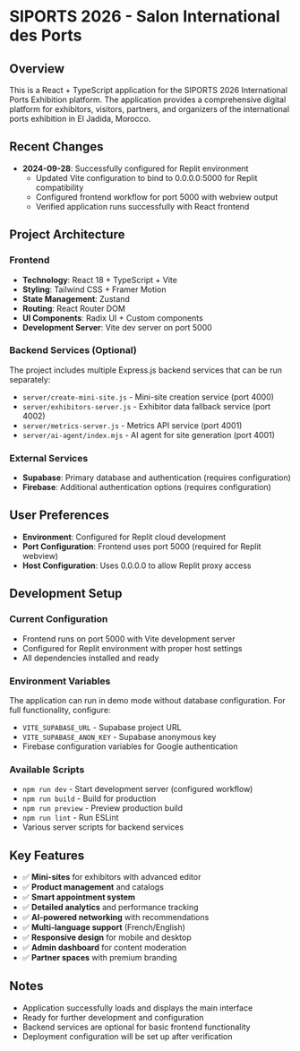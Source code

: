 # SIPORTS 2026 - Salon International des Ports

## Overview
This is a React + TypeScript application for the SIPORTS 2026 International Ports Exhibition platform. The application provides a comprehensive digital platform for exhibitors, visitors, partners, and organizers of the international ports exhibition in El Jadida, Morocco.

## Recent Changes
- **2024-09-28**: Successfully configured for Replit environment
  - Updated Vite configuration to bind to 0.0.0.0:5000 for Replit compatibility
  - Configured frontend workflow for port 5000 with webview output
  - Verified application runs successfully with React frontend

## Project Architecture

### Frontend
- **Technology**: React 18 + TypeScript + Vite
- **Styling**: Tailwind CSS + Framer Motion
- **State Management**: Zustand
- **Routing**: React Router DOM
- **UI Components**: Radix UI + Custom components
- **Development Server**: Vite dev server on port 5000

### Backend Services (Optional)
The project includes multiple Express.js backend services that can be run separately:
- `server/create-mini-site.js` - Mini-site creation service (port 4000)
- `server/exhibitors-server.js` - Exhibitor data fallback service (port 4002)
- `server/metrics-server.js` - Metrics API service (port 4001)
- `server/ai-agent/index.mjs` - AI agent for site generation (port 4001)

### External Services
- **Supabase**: Primary database and authentication (requires configuration)
- **Firebase**: Additional authentication options (requires configuration)

## User Preferences
- **Environment**: Configured for Replit cloud development
- **Port Configuration**: Frontend uses port 5000 (required for Replit webview)
- **Host Configuration**: Uses 0.0.0.0 to allow Replit proxy access

## Development Setup

### Current Configuration
- Frontend runs on port 5000 with Vite development server
- Configured for Replit environment with proper host settings
- All dependencies installed and ready

### Environment Variables
The application can run in demo mode without database configuration. For full functionality, configure:
- `VITE_SUPABASE_URL` - Supabase project URL
- `VITE_SUPABASE_ANON_KEY` - Supabase anonymous key
- Firebase configuration variables for Google authentication

### Available Scripts
- `npm run dev` - Start development server (configured workflow)
- `npm run build` - Build for production
- `npm run preview` - Preview production build
- `npm run lint` - Run ESLint
- Various server scripts for backend services

## Key Features
- ✅ **Mini-sites** for exhibitors with advanced editor
- ✅ **Product management** and catalogs  
- ✅ **Smart appointment system**
- ✅ **Detailed analytics** and performance tracking
- ✅ **AI-powered networking** with recommendations
- ✅ **Multi-language support** (French/English)
- ✅ **Responsive design** for mobile and desktop
- ✅ **Admin dashboard** for content moderation
- ✅ **Partner spaces** with premium branding

## Notes
- Application successfully loads and displays the main interface
- Ready for further development and configuration
- Backend services are optional for basic frontend functionality
- Deployment configuration will be set up after verification